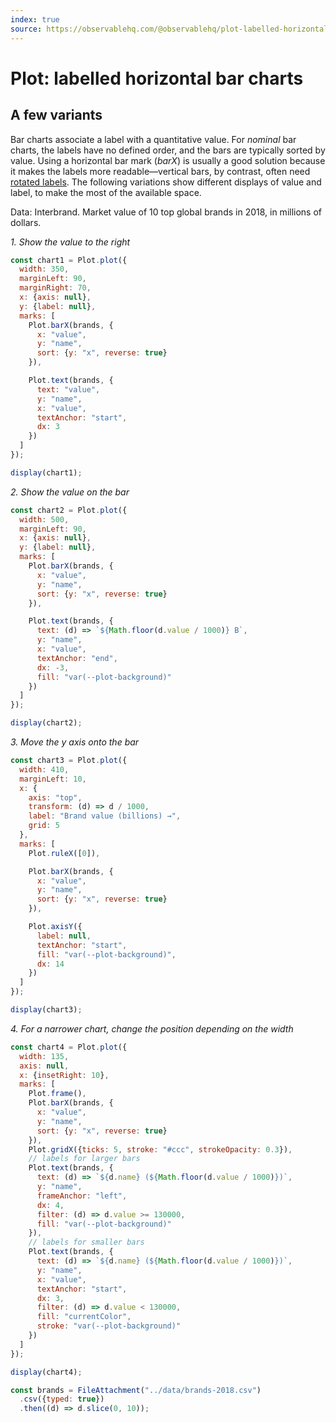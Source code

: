 ```yaml
---
index: true
source: https://observablehq.com/@observablehq/plot-labelled-horizontal-bar-chart-variants
---
```


# Plot: labelled horizontal bar charts

## A few variants

Bar charts associate a label with a quantitative value. For _nominal_ bar charts, the labels have no defined order, and the bars are typically sorted by value. Using a horizontal bar mark (_barX_) is usually a good solution because it makes the labels more readable—vertical bars, by contrast, often need [rotated labels](./vertical-bars-rotated-labels). The following variations show different displays of value and label, to make the most of the available space.

Data: Interbrand. Market value of 10 top global brands in 2018, in millions of dollars.

_1. Show the value to the right_

```js echo
const chart1 = Plot.plot({
  width: 350,
  marginLeft: 90,
  marginRight: 70,
  x: {axis: null},
  y: {label: null},
  marks: [
    Plot.barX(brands, {
      x: "value",
      y: "name",
      sort: {y: "x", reverse: true}
    }),

    Plot.text(brands, {
      text: "value",
      y: "name",
      x: "value",
      textAnchor: "start",
      dx: 3
    })
  ]
});

display(chart1);
```

_2. Show the value on the bar_

```js echo
const chart2 = Plot.plot({
  width: 500,
  marginLeft: 90,
  x: {axis: null},
  y: {label: null},
  marks: [
    Plot.barX(brands, {
      x: "value",
      y: "name",
      sort: {y: "x", reverse: true}
    }),

    Plot.text(brands, {
      text: (d) => `${Math.floor(d.value / 1000)} B`,
      y: "name",
      x: "value",
      textAnchor: "end",
      dx: -3,
      fill: "var(--plot-background)"
    })
  ]
});

display(chart2);
```

_3. Move the y axis onto the bar_

```js echo
const chart3 = Plot.plot({
  width: 410,
  marginLeft: 10,
  x: {
    axis: "top",
    transform: (d) => d / 1000,
    label: "Brand value (billions) →",
    grid: 5
  },
  marks: [
    Plot.ruleX([0]),

    Plot.barX(brands, {
      x: "value",
      y: "name",
      sort: {y: "x", reverse: true}
    }),

    Plot.axisY({
      label: null,
      textAnchor: "start",
      fill: "var(--plot-background)",
      dx: 14
    })
  ]
});

display(chart3);
```

_4. For a narrower chart, change the position depending on the width_

```js echo
const chart4 = Plot.plot({
  width: 135,
  axis: null,
  x: {insetRight: 10},
  marks: [
    Plot.frame(),
    Plot.barX(brands, {
      x: "value",
      y: "name",
      sort: {y: "x", reverse: true}
    }),
    Plot.gridX({ticks: 5, stroke: "#ccc", strokeOpacity: 0.3}),
    // labels for larger bars
    Plot.text(brands, {
      text: (d) => `${d.name} (${Math.floor(d.value / 1000)})`,
      y: "name",
      frameAnchor: "left",
      dx: 4,
      filter: (d) => d.value >= 130000,
      fill: "var(--plot-background)"
    }),
    // labels for smaller bars
    Plot.text(brands, {
      text: (d) => `${d.name} (${Math.floor(d.value / 1000)})`,
      y: "name",
      x: "value",
      textAnchor: "start",
      dx: 3,
      filter: (d) => d.value < 130000,
      fill: "currentColor",
      stroke: "var(--plot-background)"
    })
  ]
});

display(chart4);
```

```js echo
const brands = FileAttachment("../data/brands-2018.csv")
  .csv({typed: true})
  .then((d) => d.slice(0, 10));
```
